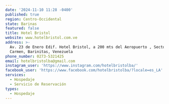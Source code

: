 ```yaml
---
date: '2024-11-10 11:28 -0400'
published: true
region: Centro-Occidental
state: Barinas
featured: false
title: Hotel Bristol
website: www.hotelbristol.com.ve
address: >-
  Av. 23 de Enero Edif. Hotel Bristol, a 200 mts del Aeropuerto , Sector El
  Carmen, Barinitas, Venezuela
phone_number: 0273-5321425
email: hotelbristolba@gmail.com
instagram_user: 'https://www.instagram.com/hotelbristolba/'
facebook_user: 'https://www.facebook.com/hotelbristolba/?locale=es_LA'
services:
  - Hospedaje
  - Servicio de Reservación
types:
  - Hospedaje
---
```

